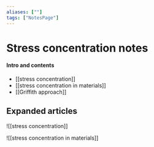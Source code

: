 ```yaml
---
aliases: [""]
tags: ["NotesPage"]
---
```


# Stress concentration notes

#### Intro and contents
- [[stress concentration]]
- [[stress concentration in materials]]
- [[Griffith approach]]


## Expanded articles
![[stress concentration]]

![[stress concentration in materials]]